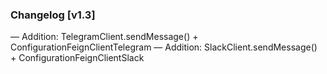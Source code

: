 ### Changelog [v1.3]
— Addition: TelegramClient.sendMessage() + ConfigurationFeignClientTelegram
— Addition: SlackClient.sendMessage() + ConfigurationFeignClientSlack
